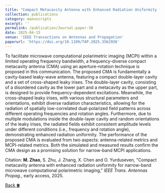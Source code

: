 ```yaml
---
title: "Compact Metacavity Antenna with Enhanced Radiation Uniformity for Narrow-Band Microwave Computational Polarimetric Imaging"
collection: publications
category: manuscripts
excerpt: ''
permalink: /publication/Journal-paper-30
date: 2025-04-15
venue: 'IEEE Transactions on Antennas and Propagation'
paperurl: 'https://doi.org/10.1109/TAP.2025.3562936'
---
```


To facilitate microwave computational polarimetric imaging (MCPI) within a limited operating frequency bandwidth, a frequency-diverse compact metacavity antenna (CMA) using an aperture-rotation technique is proposed in this communication. The proposed CMA is fundamentally a cavity-based leaky-wave antenna, featuring a compact double-layer cavity and a set of cross-shaped leaky irises. The double-layer cavity, consisting of a disordered cavity as the lower part and a metacavity as the upper part, is designed to provide frequency-dependent excitations. Meanwhile, the cross-shaped leaky irises, with various structural parameters and orientations, exhibit diverse radiation characteristics, allowing for the radiation of spatially low-correlated dual-polarized field patterns across different operating frequencies and rotation angles. Furthermore, due to multiple modulations inside the double-layer cavity and random orientations of the leaky irises, the radiated fields exhibit consistent amplitude levels under different conditions (i.e., frequency and rotation angle), demonstrating enhanced radiation uniformity. The performance of the proposed CMA is evaluated from two aspects: antenna-related metrics and MCPI-related metrics. Both the simulated and measured results confirm the CMA design as a promising solution for narrow-band MCPI applications.

Citation: **M. Zhao**, S. Zhu, J. Zhang, X. Chen and O. Yurduseven, &quot;Compact metacavity antenna with enhanced radiation uniformity for narrow-band microwave computational polarimetric imaging,&quot; <i>IEEE Trans. Antennas Propag.</i>, early access, 2025.

[Back :four_leaf_clover:](../publications/)
